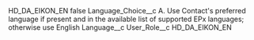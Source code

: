 <?xml version="1.0" encoding="UTF-8"?>
<CustomMetadata xmlns="http://soap.sforce.com/2006/04/metadata" xmlns:xsi="http://www.w3.org/2001/XMLSchema-instance" xmlns:xsd="http://www.w3.org/2001/XMLSchema">
    <label>HD_DA_EIKON_EN</label>
    <protected>false</protected>
    <values>
        <field>Language_Choice__c</field>
        <value xsi:type="xsd:string">A. Use Contact&apos;s preferred language if present and in the available list of supported EPx languages; otherwise use English</value>
    </values>
    <values>
        <field>Language__c</field>
        <value xsi:nil="true"/>
    </values>
    <values>
        <field>User_Role__c</field>
        <value xsi:type="xsd:string">HD_DA_EIKON_EN</value>
    </values>
</CustomMetadata>
